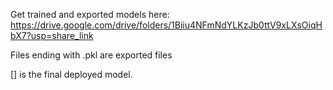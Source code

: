 Get trained and exported models here: https://drive.google.com/drive/folders/1Biiu4NFmNdYLKzJb0ttV9xLXsOiqHbX7?usp=share_link

Files ending with .pkl are exported files

[] is the final deployed model.
